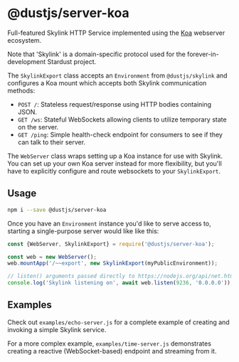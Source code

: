 # \@dustjs/server-koa

Full-featured Skylink HTTP Service implemented using the [Koa][koa] webserver ecosystem.

Note that 'Skylink' is a domain-specific protocol
used for the forever-in-development Stardust project.

The `SkylinkExport` class accepts an `Environment` from `@dustjs/skylink`
and configures a Koa mount which accepts both Skylink communication methods:

* `POST /`: Stateless request/response using HTTP bodies containing JSON.
* `GET /ws`: Stateful WebSockets allowing clients to utilize temporary state on the server.
* `GET /ping`: Simple health-check endpoint for consumers to see if they can talk to their server.

The `WebServer` class wraps setting up a Koa instance for use with Skylink.
You can set up your own Koa server instead for more flexibility,
but you'll have to explicitly configure and route websockets to your `SkylinkExport`.

[koa]: https://koajs.com/

## Usage
```sh
npm i --save @dustjs/server-koa
```

Once you have an `Environment` instance you'd like to serve access to,
starting a single-purpose server would like like this:

```js
const {WebServer, SkylinkExport} = require('@dustjs/server-koa');

const web = new WebServer();
web.mountApp('/~~export', new SkylinkExport(myPublicEnvironment));

// listen() arguments passed directly to https://nodejs.org/api/net.html#net_server_listen
console.log('Skylink listening on', await web.listen(9236, '0.0.0.0'));
```

## Examples
Check out `examples/echo-server.js` for a complete example of
creating and invoking a simple Skylink service.

For a more complex example, `examples/time-server.js` demonstrates
creating a reactive (WebSocket-based) endpoint and streaming from it.
